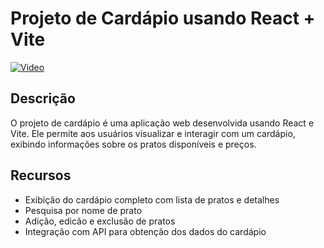 # Projeto de Cardápio usando React + Vite

[![ Video ](https://img.youtube.com/vi/vGvV5y2qUiY/0.jpg)](https://youtu.be/vGvV5y2qUiY)

## Descrição
O projeto de cardápio é uma aplicação web desenvolvida usando React e Vite. Ele permite aos usuários visualizar e interagir com um cardápio, exibindo informações sobre os pratos disponíveis e preços.

## Recursos

- Exibição do cardápio completo com lista de pratos e detalhes
- Pesquisa por nome de prato
- Adição, edicão e exclusão de pratos 
- Integração com API para obtenção dos dados do cardápio


